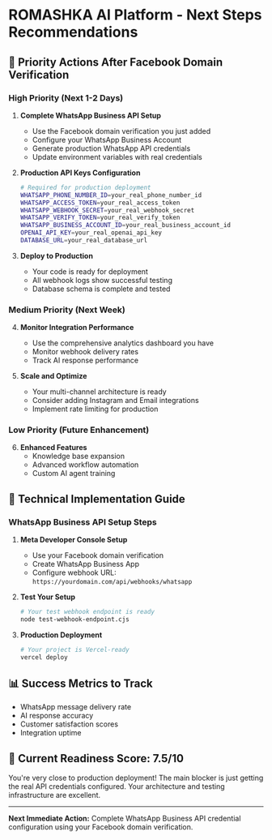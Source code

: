 # ROMASHKA AI Platform - Next Steps Recommendations

## 🎯 **Priority Actions After Facebook Domain Verification**

### **High Priority (Next 1-2 Days)**

1. **Complete WhatsApp Business API Setup**
   - Use the Facebook domain verification you just added
   - Configure your WhatsApp Business Account
   - Generate production WhatsApp API credentials
   - Update environment variables with real credentials

2. **Production API Keys Configuration**
   ```bash
   # Required for production deployment
   WHATSAPP_PHONE_NUMBER_ID=your_real_phone_number_id
   WHATSAPP_ACCESS_TOKEN=your_real_access_token
   WHATSAPP_WEBHOOK_SECRET=your_real_webhook_secret
   WHATSAPP_VERIFY_TOKEN=your_real_verify_token
   WHATSAPP_BUSINESS_ACCOUNT_ID=your_real_business_account_id
   OPENAI_API_KEY=your_real_openai_api_key
   DATABASE_URL=your_real_database_url
   ```

3. **Deploy to Production**
   - Your code is ready for deployment
   - All webhook logs show successful testing
   - Database schema is complete and tested

### **Medium Priority (Next Week)**

4. **Monitor Integration Performance**
   - Use the comprehensive analytics dashboard you have
   - Monitor webhook delivery rates
   - Track AI response performance

5. **Scale and Optimize**
   - Your multi-channel architecture is ready
   - Consider adding Instagram and Email integrations
   - Implement rate limiting for production

### **Low Priority (Future Enhancement)**

6. **Enhanced Features**
   - Knowledge base expansion
   - Advanced workflow automation
   - Custom AI agent training

## 🔧 **Technical Implementation Guide**

### **WhatsApp Business API Setup Steps**

1. **Meta Developer Console Setup**
   - Use your Facebook domain verification
   - Create WhatsApp Business App
   - Configure webhook URL: `https://yourdomain.com/api/webhooks/whatsapp`

2. **Test Your Setup**
   ```bash
   # Your test webhook endpoint is ready
   node test-webhook-endpoint.cjs
   ```

3. **Production Deployment**
   ```bash
   # Your project is Vercel-ready
   vercel deploy
   ```

## 📊 **Success Metrics to Track**

- WhatsApp message delivery rate
- AI response accuracy
- Customer satisfaction scores
- Integration uptime

## 🚀 **Current Readiness Score: 7.5/10**

You're very close to production deployment! The main blocker is just getting the real API credentials configured. Your architecture and testing infrastructure are excellent.

---

**Next Immediate Action:** Complete WhatsApp Business API credential configuration using your Facebook domain verification.